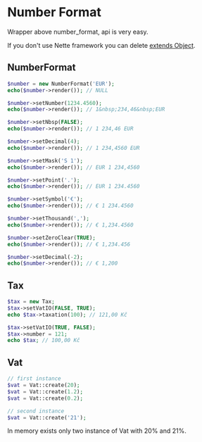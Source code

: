 Number Format
=============

Wrapper above number_format, api is very easy.

If you don't use Nette framework you can delete [extends Object](http://doc.nette.org/cs/php-language-enhancements).

NumberFormat
-------
```php
$number = new NumberFormat('EUR');
echo($number->render()); // NULL

$number->setNumber(1234.4560);
echo($number->render()); // 1&nbsp;234,46&nbsp;EUR

$number->setNbsp(FALSE);
echo($number->render()); // 1 234,46 EUR

$number->setDecimal(4);
echo($number->render()); // 1 234,4560 EUR

$number->setMask('S 1');
echo($number->render()); // EUR 1 234,4560

$number->setPoint('.');
echo($number->render()); // EUR 1 234.4560

$number->setSymbol('€');
echo($number->render()); // € 1 234.4560

$number->setThousand(',');
echo($number->render()); // € 1,234.4560

$number->setZeroClear(TRUE);
echo($number->render()); // € 1,234.456

$number->setDecimal(-2);
echo($number->render()); // € 1,200
```

Tax
-------
```php
$tax = new Tax;
$tax->setVatIO(FALSE, TRUE);
echo $tax->taxation(100); // 121,00 Kč

$tax->setVatIO(TRUE, FALSE);
$tax->number = 121;
echo $tax; // 100,00 Kč
```

Vat
-------
```php
// first instance
$vat = Vat::create(20);
$vat = Vat::create(1.2);
$vat = Vat::create(0.2);

// second instance
$vat = Vat::create('21');
```
In memory exists only two instance of Vat with 20% and 21%.

